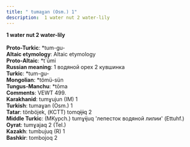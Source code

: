 ```yaml
---
title: " tumaɣan (Osm.) 1"
description:  1 water nut 2 water-lily
---
```

<strong> 1 water nut 2 water-lily</strong><br><br>
<strong>Proto-Turkic</strong>:  *tum-gu-<br>
<strong>Altaic etymology</strong>:  Altaic etymology<br>
<strong> Proto-Altaic</strong>:  *t`ū̀mi<br>
<strong>Russian meaning</strong>:  1 водяной орех 2 кувшинка<br>
<strong>Turkic</strong>:  *tum-gu-<br>
<strong>Mongolian</strong>:  *tömü-sün<br>
<strong>Tungus-Manchu</strong>:  *tōma<br>
<strong>Comments</strong>:  VEWT 499.<br>
<strong>Karakhanid</strong>:  tumɣujun (IM) 1<br>
<strong>Turkish</strong>:  tumaɣan (Osm.) 1<br>
<strong>Tatar</strong>:  tönböjek, (КСТТ) tomqɨjɨq 2<br>
<strong>Middle Turkic</strong>:  (MKypch.) tumɣɨjuq 'лепесток водяной лилии' (Ettuhf.)<br>
<strong>Oyrat</strong>:  tumɣajaq 2 (Tel.)<br>
<strong>Kazakh</strong>:  tumbujuq (R) 1<br>
<strong>Bashkir</strong>:  tombojoq 2<br>


